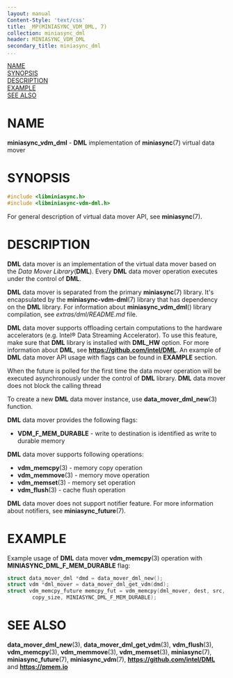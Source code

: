 ```yaml
---
layout: manual
Content-Style: 'text/css'
title: _MP(MINIASYNC_VDM_DML, 7)
collection: miniasync_dml
header: MINIASYNC_VDM_DML
secondary_title: miniasync_dml
...
```


[comment]: <> (SPDX-License-Identifier: BSD-3-Clause)
[comment]: <> (Copyright 2022, Intel Corporation)

[comment]: <> (miniasync_vdm_dml.7 -- man page for miniasync-vdm-dml API)

[NAME](#name)<br />
[SYNOPSIS](#synopsis)<br />
[DESCRIPTION](#description)<br />
[EXAMPLE](#example)<br />
[SEE ALSO](#see-also)<br />

# NAME #

**miniasync_vdm_dml** - **DML** implementation of **miniasync**(7) virtual data mover

# SYNOPSIS #

```c
#include <libminiasync.h>
#include <libminiasync-vdm-dml.h>
```

For general description of virtual data mover API, see **miniasync**(7).

# DESCRIPTION #

**DML** data mover is an implementation of the virtual data mover based on
the *Data Mover Library*(**DML**). Every **DML** data mover operation
executes under the control of **DML**.

**DML** data mover is separated from the primary **miniasync**(7) library. It's encapsulated
by the **miniasync-vdm-dml**(7) library that has dependency on the **DML** library.
For information about **miniasync_vdm_dml**() library compilation, see *extras/dml/README.md* file.

**DML** data mover supports offloading certain computations to the hardware
accelerators (e.g. Intel® Data Streaming Accelerator). To use this feature, make
sure that **DML** library is installed with **DML_HW** option.
For more information about **DML**, see **<https://github.com/intel/DML>**.
An example of **DML** data mover API usage with flags can be found in **EXAMPLE** section.

When the future is polled for the first time the data mover operation will be executed
asynchronously under the control of **DML** library. **DML** data mover does not
block the calling thread

To create a new **DML** data mover instance, use **data_mover_dml_new**(3) function.

**DML** data mover provides the following flags:

* **VDM_F_MEM_DURABLE** - write to destination is identified as write to durable memory

**DML** data mover supports following operations:

* **vdm_memcpy**(3) - memory copy operation
* **vdm_memmove**(3) - memory move operation
* **vdm_memset**(3) - memory set operation
* **vdm_flush**(3) - cache flush operation

**DML** data mover does not support notifier feature. For more information about
notifiers, see **miniasync_future**(7).

# EXAMPLE #

Example usage of **DML** data mover **vdm_memcpy**(3) operation with
**MINIASYNC_DML_F_MEM_DURABLE** flag:
```c
struct data_mover_dml *dmd = data_mover_dml_new();
struct vdm *dml_mover = data_mover_dml_get_vdm(dmd);
struct vdm_memcpy_future memcpy_fut = vdm_memcpy(dml_mover, dest, src,
		copy_size, MINIASYNC_DML_F_MEM_DURABLE);
```

# SEE ALSO #

**data_mover_dml_new**(3), **data_mover_dml_get_vdm**(3),
**vdm_flush**(3), **vdm_memcpy**(3), **vdm_memmove**(3), **vdm_memset**(3),
**miniasync**(7), **miniasync_future**(7), **miniasync_vdm**(7),
**<https://github.com/intel/DML>** and **<https://pmem.io>**
